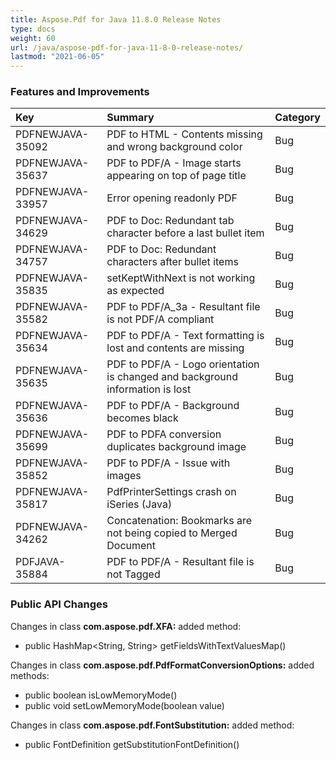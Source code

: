 ```yaml
---
title: Aspose.Pdf for Java 11.8.0 Release Notes
type: docs
weight: 60
url: /java/aspose-pdf-for-java-11-8-0-release-notes/
lastmod: "2021-06-05"
---
```


### **Features and Improvements**

|**Key** |**Summary** |**Category** |
| :- | :- | :- |
|PDFNEWJAVA-35092 |PDF to HTML - Contents missing and wrong background color |Bug |
|PDFNEWJAVA-35637 |PDF to PDF/A - Image starts appearing on top of page title |Bug |
|PDFNEWJAVA-33957 |Error opening readonly PDF |Bug |
|PDFNEWJAVA-34629 |PDF to Doc: Redundant tab character before a last bullet item |Bug |
|PDFNEWJAVA-34757 |PDF to Doc: Redundant characters after bullet items |Bug |
|PDFNEWJAVA-35835 |setKeptWithNext is not working as expected |Bug |
|PDFNEWJAVA-35582 |PDF to PDF/A_3a - Resultant file is not PDF/A compliant |Bug |
|PDFNEWJAVA-35634 |PDF to PDF/A - Text formatting is lost and contents are missing |Bug |
|PDFNEWJAVA-35635 |PDF to PDF/A - Logo orientation is changed and background information is lost |Bug |
|PDFNEWJAVA-35636 |PDF to PDF/A - Background becomes black |Bug |
|PDFNEWJAVA-35699 |PDF to PDFA conversion duplicates background image |Bug |
|PDFNEWJAVA-35852 |PDF to PDF/A - Issue with images |Bug |
|PDFNEWJAVA-35817 |PdfPrinterSettings crash on iSeries (Java) |Bug |
|PDFNEWJAVA-34262 |Concatenation: Bookmarks are not being copied to Merged Document |Bug |
|PDFJAVA-35884 |PDF to PDF/A - Resultant file is not Tagged |Bug |
### **Public API Changes**
Changes in class **com.aspose.pdf.XFA:**
added method:

- public HashMap<String, String> getFieldsWithTextValuesMap()

Changes in class **com.aspose.pdf.PdfFormatConversionOptions:**
added methods:

- public boolean isLowMemoryMode()
- public void setLowMemoryMode(boolean value)

Changes in class **com.aspose.pdf.FontSubstitution:**
added method:

- public FontDefinition getSubstitutionFontDefinition()
